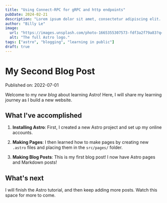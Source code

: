 ```yaml
---
title: "Using Connect-RPC for gRPC and http endpoints"
pubDate: 2024-02-21
description: "Lorem ipsum dolor sit amet, consectetur adipiscing elit. Praesent porttitor euismod arcu, a elementum felis efficitur et. Donec vitae ultricies augue. Donec elementum rhoncus arcu, vitae mollis dui elementum a. Suspendisse potenti. Integer hendrerit fringilla scelerisque. Fusce eros ex, condimentum sagittis lacus ut, egestas tristique risus. Etiam non orci faucibus, hendrerit mi sed, accumsan ante."
author: "Billy Le"
image:
  url: "https://images.unsplash.com/photo-1665355307573-fdf3a2f79a83?q=80&w=1964&auto=format&fit=crop&ixlib=rb-4.0.3&ixid=M3wxMjA3fDB8MHxwaG90by1wYWdlfHx8fGVufDB8fHx8fA%3D%3D"
  alt: "The full Astro logo."
tags: ["astro", "blogging", "learning in public"]
draft: true
---
```


# My Second Blog Post

Published on: 2022-07-01

Welcome to my _new blog_ about learning Astro! Here, I will share my learning journey as I build a new website.

## What I've accomplished

1. **Installing Astro**: First, I created a new Astro project and set up my online accounts.

2. **Making Pages**: I then learned how to make pages by creating new `.astro` files and placing them in the `src/pages/` folder.

3. **Making Blog Posts**: This is my first blog post! I now have Astro pages and Markdown posts!

## What's next

I will finish the Astro tutorial, and then keep adding more posts. Watch this space for more to come.
